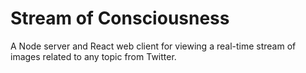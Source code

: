 # Stream of Consciousness

A Node server and React web client for viewing a real-time stream of images related to any topic
from Twitter.
